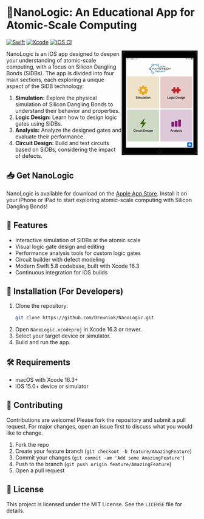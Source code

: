 # 📱NanoLogic: An Educational App for Atomic-Scale Computing

[![Swift](https://img.shields.io/badge/Swift-5.8-orange.svg?style=flat&logo=swift)](https://swift.org)
[![Xcode](https://img.shields.io/badge/Xcode-16.3-blue.svg?style=flat&logo=xcode)](https://developer.apple.com/xcode/)
[![iOS CI](https://img.shields.io/github/actions/workflow/status/Drewniok/NanoLogic/ios.yml?branch=main&label=iOS%20CI&style=flat&color=blue&logo=apple)](https://github.com/Drewniok/NanoLogic/actions/workflows/ios.yml)

<img src="resources/demo_video/demo.gif" alt="Mode Demo" class="dark-mode-img" alt="overview" align="right" width="200" />

NanoLogic is an iOS app designed to deepen your understanding of atomic-scale computing, with a focus on Silicon Dangling Bonds (SiDBs). The app is divided into four main sections, each exploring a unique aspect of the SiDB technology:

1. **Simulation:** Explore the physical simulation of Silicon Dangling Bonds to understand their behavior and properties.
2. **Logic Design:** Learn how to design logic gates using SiDBs.
3. **Analysis:** Analyze the designed gates and evaluate their performance.
4. **Circuit Design:** Build and test circuits based on SiDBs, considering the impact of defects.

## 📥 Get NanoLogic

NanoLogic is available for download on the [Apple App Store](https://apps.apple.com/de/app/nanologic/id6745813509). Install it on your iPhone or iPad to start exploring atomic-scale computing with Silicon Dangling Bonds!

## 🚀 Features

- Interactive simulation of SiDBs at the atomic scale
- Visual logic gate design and editing
- Performance analysis tools for custom logic gates
- Circuit builder with defect modeling
- Modern Swift 5.8 codebase, built with Xcode 16.3
- Continuous integration for iOS builds

## 📲 Installation (For Developers)

1. Clone the repository:
   ```sh
   git clone https://github.com/Drewniok/NanoLogic.git
2. Open `NanoLogic.xcodeproj` in Xcode 16.3 or newer.
3. Select your target device or simulator.
4. Build and run the app.

## 🛠️ Requirements

* macOS with Xcode 16.3+
* iOS 15.0+ device or simulator

## 🤝 Contributing

Contributions are welcome! Please fork the repository and submit a pull request. For major changes, open an issue first to discuss what you would like to change.

1. Fork the repo
2. Create your feature branch (`git checkout -b feature/AmazingFeature`)
3. Commit your changes (`git commit -am 'Add some AmazingFeature'`)
4. Push to the branch (`git push origin feature/AmazingFeature`)
5. Open a pull request

## 📄 License

This project is licensed under the MIT License. See the `LICENSE` file for details.
